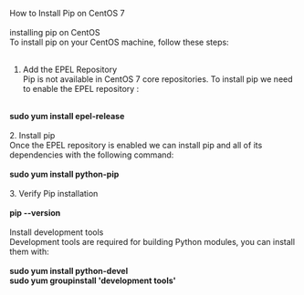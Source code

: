 How to Install Pip on CentOS 7<br>
<br>
installing pip on CentOS<br>
To install pip on your CentOS machine, follow these steps:<br>
<br>
1. Add the EPEL Repository <br>
Pip is not available in CentOS 7 core repositories. To install pip we need to enable the EPEL repository :<br>
<br>
<b>sudo yum install epel-release<br></b>
<br>
2. Install pip<br>
Once the EPEL repository is enabled we can install pip and all of its dependencies with the following command:<br>
<br>
<b>sudo yum install python-pip<br></b>
<br>
3. Verify Pip installation<br>
<br>
<b>pip --version<br></b>
<br>
Install development tools<br>
Development tools are required for building Python modules, you can install them with:<br>
<br><b>sudo yum install python-devel<br>
sudo yum groupinstall 'development tools'<br></b>
<br>


